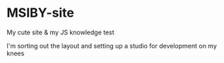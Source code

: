 # MSIBY-site
My cute site &amp; my JS knowledge test

I'm sorting out the layout and setting up a studio for development on my knees
